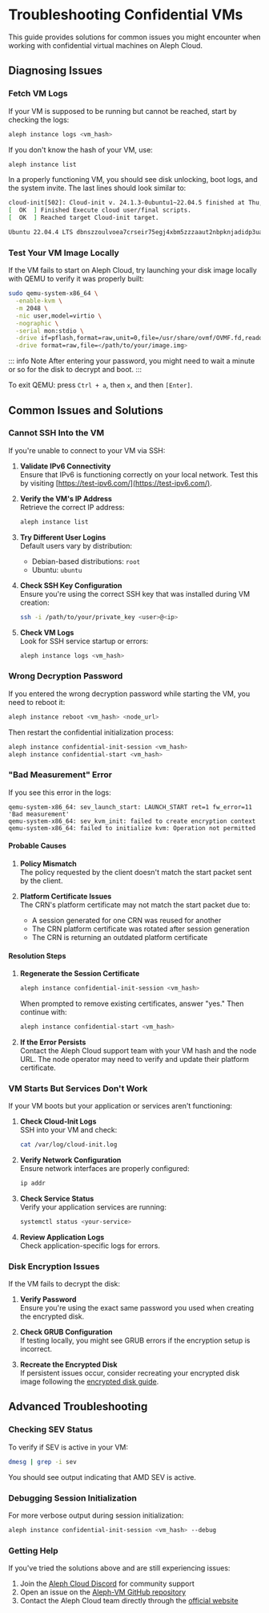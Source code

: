 # Troubleshooting Confidential VMs

This guide provides solutions for common issues you might encounter when working with confidential virtual machines on Aleph Cloud.

## Diagnosing Issues

### Fetch VM Logs

If your VM is supposed to be running but cannot be reached, start by checking the logs:

```bash
aleph instance logs <vm_hash>
```

If you don't know the hash of your VM, use:
```bash
aleph instance list
```

In a properly functioning VM, you should see disk unlocking, boot logs, and the system invite. The last lines should look similar to:

```bash
cloud-init[502]: Cloud-init v. 24.1.3-0ubuntu1~22.04.5 finished at Thu, 05 Sep 2024 19:36:07 +0000. Datasource DataSourceNoCloud [seed=/dev/sr0][dsmode=net].  Up 23.63 seconds
[  OK  ] Finished Execute cloud user/final scripts.
[  OK  ] Reached target Cloud-init target.

Ubuntu 22.04.4 LTS dbnszzoulvoea7crseir75egj4xbm5zzzaaut2nbpknjadidp3ua ttyS0
```

### Test Your VM Image Locally

If the VM fails to start on Aleph Cloud, try launching your disk image locally with QEMU to verify it was properly built:

```bash
sudo qemu-system-x86_64 \
  -enable-kvm \
  -m 2048 \
  -nic user,model=virtio \
  -nographic \
  -serial mon:stdio \
  -drive if=pflash,format=raw,unit=0,file=/usr/share/ovmf/OVMF.fd,readonly=on \
  -drive format=raw,file=</path/to/your/image.img>
```

::: info Note
After entering your password, you might need to wait a minute or so for the disk to decrypt and boot.
:::

To exit QEMU: press `Ctrl + a`, then `x`, and then `[Enter]`.

## Common Issues and Solutions

### Cannot SSH Into the VM

If you're unable to connect to your VM via SSH:

1. **Validate IPv6 Connectivity**  
   Ensure that IPv6 is functioning correctly on your local network. Test this by visiting [https://test-ipv6.com/](https://test-ipv6.com/).

2. **Verify the VM's IP Address**  
   Retrieve the correct IP address:
   ```bash
   aleph instance list
   ```

3. **Try Different User Logins**  
   Default users vary by distribution:
   - Debian-based distributions: `root`
   - Ubuntu: `ubuntu`

4. **Check SSH Key Configuration**  
   Ensure you're using the correct SSH key that was installed during VM creation:
   ```bash
   ssh -i /path/to/your/private_key <user>@<ip>
   ```

5. **Check VM Logs**  
   Look for SSH service startup or errors:
   ```bash
   aleph instance logs <vm_hash>
   ```

### Wrong Decryption Password

If you entered the wrong decryption password while starting the VM, you need to reboot it:

```bash
aleph instance reboot <vm_hash> <node_url>
```

Then restart the confidential initialization process:

```bash
aleph instance confidential-init-session <vm_hash>
aleph instance confidential-start <vm_hash>
```

### "Bad Measurement" Error

If you see this error in the logs:

```
qemu-system-x86_64: sev_launch_start: LAUNCH_START ret=1 fw_error=11 'Bad measurement'
qemu-system-x86_64: sev_kvm_init: failed to create encryption context
qemu-system-x86_64: failed to initialize kvm: Operation not permitted
```

#### Probable Causes

1. **Policy Mismatch**  
   The policy requested by the client doesn't match the start packet sent by the client.

2. **Platform Certificate Issues**  
   The CRN's platform certificate may not match the start packet due to:
   - A session generated for one CRN was reused for another
   - The CRN platform certificate was rotated after session generation
   - The CRN is returning an outdated platform certificate

#### Resolution Steps

1. **Regenerate the Session Certificate**  
   ```bash
   aleph instance confidential-init-session <vm_hash>
   ```  
   When prompted to remove existing certificates, answer "yes." Then continue with:
   ```bash
   aleph instance confidential-start <vm_hash>
   ```

2. **If the Error Persists**  
   Contact the Aleph Cloud support team with your VM hash and the node URL. The node operator may need to verify and update their platform certificate.

### VM Starts But Services Don't Work

If your VM boots but your application or services aren't functioning:

1. **Check Cloud-Init Logs**  
   SSH into your VM and check:
   ```bash
   cat /var/log/cloud-init.log
   ```

2. **Verify Network Configuration**  
   Ensure network interfaces are properly configured:
   ```bash
   ip addr
   ```

3. **Check Service Status**  
   Verify your application services are running:
   ```bash
   systemctl status <your-service>
   ```

4. **Review Application Logs**  
   Check application-specific logs for errors.

### Disk Encryption Issues

If the VM fails to decrypt the disk:

1. **Verify Password**  
   Ensure you're using the exact same password you used when creating the encrypted disk.

2. **Check GRUB Configuration**  
   If testing locally, you might see GRUB errors if the encryption setup is incorrect.

3. **Recreate the Encrypted Disk**  
   If persistent issues occur, consider recreating your encrypted disk image following the [encrypted disk guide](/devhub/compute-resources/confidential-instances/03-confidential-instance-create-encrypted-disk).

## Advanced Troubleshooting

### Checking SEV Status

To verify if SEV is active in your VM:

```bash
dmesg | grep -i sev
```

You should see output indicating that AMD SEV is active.

### Debugging Session Initialization

For more verbose output during session initialization:

```bash
aleph instance confidential-init-session <vm_hash> --debug
```

### Getting Help

If you've tried the solutions above and are still experiencing issues:

1. Join the [Aleph Cloud Discord](https://discord.com/invite/alephcloud) for community support
2. Open an issue on the [Aleph-VM GitHub repository](https://github.com/aleph-im/aleph-vm/issues)
3. Contact the Aleph Cloud team directly through the [official website](https://aleph.cloud/contact)
